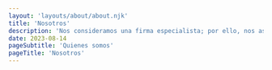 ```yaml
---
layout: 'layouts/about/about.njk'
title: 'Nosotros'
description: 'Nos consideramos una firma especialista; por ello, nos aseguramos de que las empresas que confían en nosotros para sus necesidades de personal se sientan seguras con sus inversiones.'
date: 2023-08-14
pageSubtitle: 'Quienes somos'
pageTitle: 'Nosotros'
---
```


